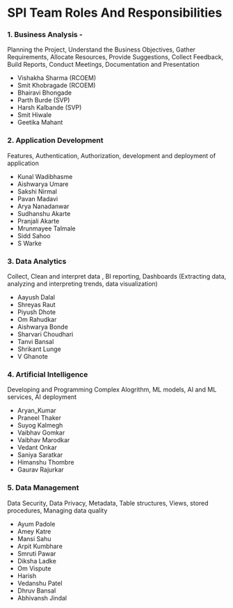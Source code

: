 # SPI Team Roles And Responsibilities

### 1. Business Analysis - 
   Planning the Project, Understand the Business Objectives, Gather Requirements, Allocate Resources, Provide Suggestions, Collect Feedback, Build Reports, Conduct Meetings, Documentation and Presentation 
- Vishakha Sharma (RCOEM)
- Smit Khobragade (RCOEM)
- Bhairavi Bhongade
- Parth Burde (SVP)
- Harsh Kalbande (SVP)
- Smit Hiwale
- Geetika Mahant 






### 2. Application Development
   Features, Authentication, Authorization, development and deployment of application
- Kunal Wadibhasme
- Aishwarya Umare 
- Sakshi Nirmal 
- Pavan Madavi
- Arya Nanadanwar
- Sudhanshu Akarte 
- Pranjali Akarte 
- Mrunmayee Talmale 
- Sidd Sahoo 
- S Warke 






### 3. Data Analytics
   Collect, Clean and interpret data , BI reporting, Dashboards 
    (Extracting data, analyzing and interpreting trends, data visualization)
- Aayush Dalal
- Shreyas Raut
- Piyush Dhote 
- Om Rahudkar  
- Aishwarya Bonde 
- Sharvari Choudhari 
- Tanvi Bansal 
- Shrikant Lunge
- V Ghanote 


    






### 4. Artificial Intelligence
   Developing and Programming Complex Alogrithm, ML models, AI and ML services, AI deployment 
- Aryan_Kumar
- Praneel Thaker
- Suyog Kalmegh 
- Vaibhav Gomkar 
- Vaibhav Marodkar 
- Vedant Onkar
- Saniya Saratkar
- Himanshu Thombre 
- Gaurav Rajurkar 






### 5. Data Management
   Data Security, Data Privacy, Metadata, Table structures, Views, stored procedures, Managing data quality
- Ayum Padole
- Amey Katre 
- Mansi Sahu
- Arpit Kumbhare 
- Smruti Pawar
- Diksha Ladke 
- Om Vispute
- Harish  
- Vedanshu Patel 
- Dhruv Bansal 
- Abhivansh Jindal 








